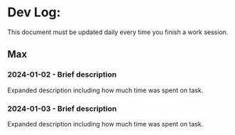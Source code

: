 # Dev Log:

This document must be updated daily every time you finish a work session.

## Max
### 2024-01-02 - Brief description
Expanded description including how much time was spent on task.

### 2024-01-03 - Brief description
Expanded description including how much time was spent on task.
